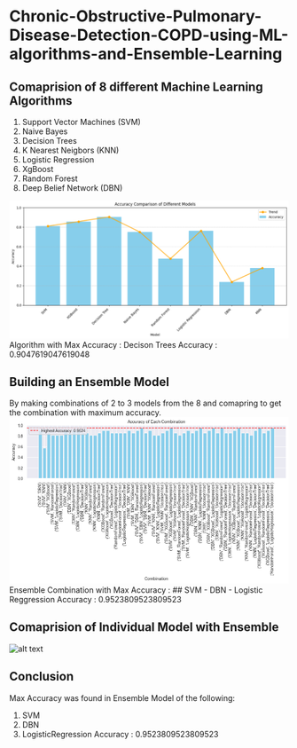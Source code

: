# Chronic-Obstructive-Pulmonary-Disease-Detection-COPD-using-ML-algorithms-and-Ensemble-Learning
## Comaprision of 8 different Machine Learning Algorithms
 1. Support Vector Machines (SVM)
 2. Naive Bayes
 3. Decision Trees
 4. K Nearest Neigbors (KNN)
 5. Logistic Regression
 6. XgBoost
 7. Random Forest
 8. Deep Belief Network (DBN)

 ![alt text](https://github.com/Ishitaa09/Chronic-Obstructive-Pulmonary-Disease-Detection-COPD-using-ML-algorithms-and-Ensemble-Learning/blob/main/Screenshot%20(161).png)
 Algorithm with Max Accuracy : Decison Trees Accuracy : 0.9047619047619048
## Building an Ensemble Model
By making combinations of 2 to 3 models from the 8 and comapring to get the combination with maximum accuracy.
![alt text](https://github.com/Ishitaa09/Chronic-Obstructive-Pulmonary-Disease-Detection-COPD-using-ML-algorithms-and-Ensemble-Learning/blob/main/output.png)
Ensemble Combination with Max Accuracy : ## SVM - DBN - Logistic Reggression Accuracy : 0.9523809523809523
## Comaprision of Individual Model with Ensemble
![alt text]()
## Conclusion
Max Accuracy was found in Ensemble Model of the following:

1. SVM
2. DBN
3. LogisticRegression
Accuracy : 0.9523809523809523

